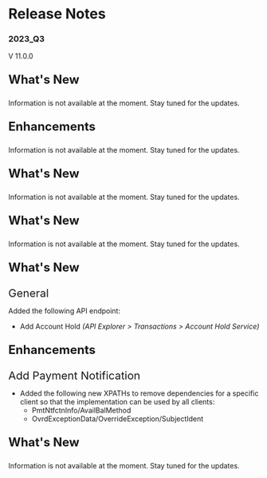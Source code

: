 # Release Notes 
### 2023_Q3
V 11.0.0
<!-- 
type: tab 
titles: Premier, Precision, Signature, Cleartouch, DNA, Finxact
-->


<p style="font-size: 24px; font-weight: bold;">What's New </p>
Information is not available at the moment. Stay tuned for the updates.

<!-- type: tab -->
<p style="font-size: 24px; font-weight: bold;">Enhancements </p>

Information is not available at the moment. Stay tuned for the updates.


<!-- type: tab -->
<p style="font-size: 24px; font-weight: bold;">What's New </p>
Information is not available at the moment. Stay tuned for the updates.


<!-- type: tab -->
<p style="font-size: 24px; font-weight: bold;">What's New </p>
Information is not available at the moment. Stay tuned for the updates.


<!-- type: tab -->
<p style="font-size: 24px; font-weight: bold;">What's New </p>

<span style="font-size: 22px; ">General</span>


Added the following API endpoint:
- Add Account Hold *(API Explorer > Transactions > Account Hold Service)*


<p style="font-size: 24px; font-weight: bold;">Enhancements </p>

<span style="font-size: 22px; ">Add Payment Notification</span>


- Added the following new XPATHs to remove dependencies for a specific client so that the implementation can be used by all clients: 
	- PmtNtfctnInfo/AvailBalMethod
	- OvrdExceptionData/OverrideException/SubjectIdent


<!-- type: tab -->
<p style="font-size: 24px; font-weight: bold;">What's New </p>
Information is not available at the moment. Stay tuned for the updates.


<!-- type: tab-end -->
